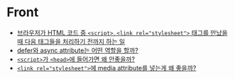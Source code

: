 # Front

- [브라우저가 HTML 코드 중 `<script>`, `<link rel="stylesheet">` 태그를 만났을 때 다음 태그들을 처리하기 전까지 하는 일](contents/브라우저가%20HTML%20코드%20중%20`<script>`,%20`<link%20rel="stylesheet">`%20태그를%20만났을%20때%20다음%20태그들을%20처리하기%20전까지%20하는%20일.md)
- [defer와 async attribute는 어떤 역할을 할까?](contents/defer와%20async%20attribute는%20어떤%20역할을%20할까?.md)
- [`<script>`가 `<head>`에 들어가면 왜 안좋을까?](contents/`<script>`가%20`<head>`에%20들어가면%20왜%20안좋을까?.md)
- [`<link rel="stylesheet">`에 media attribute를 넣는게 왜 좋을까?](contents/`<link%20rel="stylesheet">`에%20media%20attribute를%20넣는게%20왜%20좋을까?.md)
